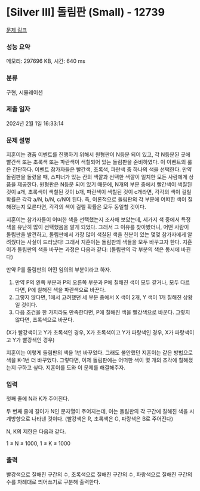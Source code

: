 # [Silver III] 돌림판 (Small) - 12739 

[문제 링크](https://www.acmicpc.net/problem/12739) 

### 성능 요약

메모리: 297696 KB, 시간: 640 ms

### 분류

구현, 시뮬레이션

### 제출 일자

2024년 2월 1일 16:33:14

### 문제 설명

<p>지훈이는 경품 이벤트를 진행하기 위해서 원형판이 N등분 되어 있고, 각 N등분된 곳에 빨간색 또는 초록색 또는 파란색이 색칠되어 있는 돌림판을 준비하였다. 이 이벤트의 룰은 간단하다. 이벤트 참가자들은 빨간색, 초록색, 파란색 중 하나의 색을 선택한다. 만약 돌림판을 돌렸을 때, 스피너가 있는 칸의 색깔과 선택한 색깔이 일치한 모든 사람에게 상품을 제공한다. 원형판은 N등분 되어 있기 때문에, N개의 부분 중에서 빨간색이 색칠된 것이 a개, 초록색이 색칠된 것이 b개, 파란색이 색칠된 것이 c개라면, 각각의 색이 걸릴 확률은 각각 a/N, b/N, c/N이 된다. 즉, 이론적으로 돌림판의 각 부분에 어떠한 색이 칠해졌는지 모른다면, 각각의 색이 걸릴 확률은 모두 동일할 것이다.</p>

<p>지훈이는 참가자들이 어떠한 색을 선택했는지 조사해 보았는데, 세가지 색 중에서 특정색을 유난히 많이 선택했음을 알게 되었다. 그래서 그 이유를 찾아봤더니, 어떤 사람이 돌림판을 발견하고, 돌림판에서 가장 많이 색칠된 색을 친분이 있는 몇몇 참가자에게 알려줬다는 사실이 드러났다! 그래서 지훈이는 돌림판의 색들을 모두 바꾸고자 한다. 지훈이가 돌림판의 색을 바꾸는 과정은 다음과 같다: (돌림판의 각 부분의 색은 동시에 바뀐다)</p>

<p>만약 P를 돌림판의 어떤 임의의 부분이라고 하자.</p>

<ol>
	<li>만약 P의 왼쪽 부분과 P의 오른쪽 부분과 P에 칠해진 색이 모두 같거나, 모두 다르다면, P에 칠해진 색을 파란색으로 바꾼다.</li>
	<li>그렇지 않다면, 1에서 고려했던 세 부분 중에서 X 색이 2개, Y 색이 1개 칠해진 상황일 것이다.</li>
	<li>다음 조건을 한 가지라도 만족한다면, P에 칠해진 색을 빨강색으로 바꾼다. 그렇지 않다면, 초록색으로 바꾼다.</li>
</ol>

<p>(X가 빨강색이고 Y가 초록색인 경우, X가 초록색이고 Y가 파랑색인 경우, X가 파랑색이고 Y가 빨강색인 경우)</p>

<p>지훈이는 이렇게 돌림판의 색을 1번 바꾸었다. 그래도 불안했던 지훈이는 같은 방법으로 색을 K-1번 더 바꾸었다. 그렇다면, 이제 돌림판에는 어떠한 색이 몇 개의 조각에 칠해졌는지 구하고 싶다. 지훈이를 도와 이 문제를 해결해주자.</p>

### 입력 

 <p>첫째 줄에 N과 K가 주어진다.</p>

<p>두 번째 줄에 길이가 N인 문자열이 주어지는데, 이는 돌림판의 각 구간에 칠해진 색을 시계방향으로 나타낸 것이다. (빨강색은 R, 초록색은 G, 파랑색은 B로 주어진다)</p>

<p>N, K의 제한은 다음과 같다.</p>

<p>1 ≤ N ≤ 1000, 1 ≤ K ≤ 1000</p>

### 출력 

 <p>빨강색으로 칠해진 구간의 수, 초록색으로 칠해진 구간의 수, 파랑색으로 칠해진 구간의 수를 차례대로 띄어쓰기로 구분해 출력한다.</p>

